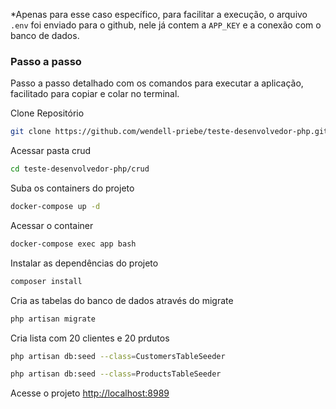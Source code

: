 
*Apenas para esse caso específico, para facilitar a execução, o arquivo ```.env``` foi enviado para o github, nele já contem a ```APP_KEY``` e a conexão com o banco de dados.

### Passo a passo
Passo a passo detalhado com os comandos para executar a aplicação, facilitado para copiar e colar no terminal.

Clone Repositório
```sh
git clone https://github.com/wendell-priebe/teste-desenvolvedor-php.git
```

Acessar pasta crud
```sh
cd teste-desenvolvedor-php/crud
```

Suba os containers do projeto
```sh
docker-compose up -d
```

Acessar o container
```sh
docker-compose exec app bash
```

Instalar as dependências do projeto
```sh
composer install
```

Cria as tabelas do banco de dados através do migrate
```sh
php artisan migrate
```

Cria lista com 20 clientes e 20 prdutos
```sh
php artisan db:seed --class=CustomersTableSeeder
```
```sh
php artisan db:seed --class=ProductsTableSeeder
```
Acesse o projeto
[http://localhost:8989](http://localhost:8989)
